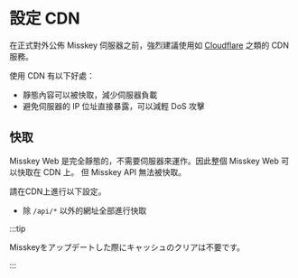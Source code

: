 # 設定 CDN

在正式對外公佈 Misskey 伺服器之前，強烈建議使用如 [Cloudflare](https://www.cloudflare.com/) 之類的 CDN 服務。

使用 CDN 有以下好處：

- 靜態內容可以被快取，減少伺服器負載
- 避免伺服器的 IP 位址直接暴露，可以減輕 DoS 攻擊

## 快取

Misskey Web 是完全靜態的，不需要伺服器來運作。因此整個 Misskey Web 可以快取在 CDN 上。
但 Misskey API 無法被快取。

請在CDN上進行以下設定。

- 除 `/api/*` 以外的網址全部進行快取

:::tip

Misskeyをアップデートした際にキャッシュのクリアは不要です。

:::
